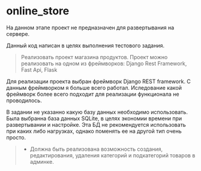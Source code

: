 # online_store
На данном этапе проект не предназначен для развертывания на сервере. 

Данный код написан в целях выполнения тестового задания.

>Реализовать проект магазина продуктов. 
> Проект можно реализовать на одном из фреймворков: Django Rest Framework, Fast Api, Flask

Для реализации проекта выбран фреймворк Django REST framework. С данным фреймворком я больше всего работал. 
Иследование какой фреймворк более всего подходит для реализации функционала не проводилось.

В задании не указанно какую базу данных необходимо использовать. 
Была выбранна база данных SQLite, в целях экономии времени при развертывании и настройке. 
Эта БД не рекомендуется использовать при каких либо нагрузках, однако поменять ее на другой тип очень просто.

>* Должна быть реализована возможность создания, редактирования, удаления категорий и подкатегорий товаров в админке.

